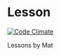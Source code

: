 # Lesson
[![Code Climate](https://codeclimate.com/github/plyte/Lesson/badges/gpa.svg)](https://codeclimate.com/github/plyte/Lesson)


Lessons by Mat
